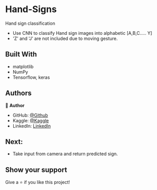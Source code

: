 # Hand-Signs
Hand sign classification 

- Use CNN to classify Hand sign images into alphabetic [A,B,C..... Y]
- 'Z' and 'J' are not included due to moving gesture.

## Built With

- matplotlib
- NumPy
- Tensorflow, keras
  
## Authors

👤 **Author**

- GitHub: [@Github](https://github.com/Abdona)
- Kaggle: [@Kaggle](https://www.kaggle.com/abdulrahmannaser)
- LinkedIn: [LinkedIn](https://www.linkedin.com/in/abdulrahmannaserelawady/)

## Next:
- Take input from camera and return predicted sign.

## Show your support

Give a ⭐️ if you like this project!
